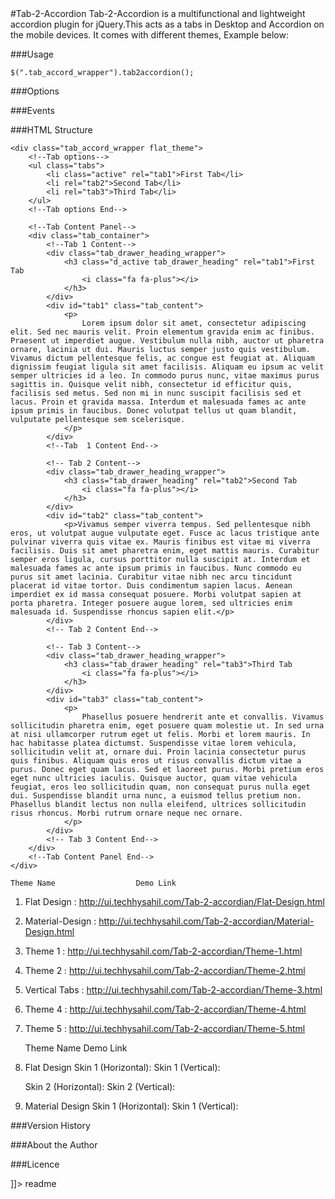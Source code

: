 <snippet>
    <content><![CDATA[

#Tab-2-Accordion
Tab-2-Accordion is a multifunctional and lightweight accordion plugin for jQuery.This acts as a tabs in Desktop and Accordion on the mobile devices. It comes with different themes, Example below:

###Usage

```$(".tab_accord_wrapper").tab2accordion();```

###Options

###Events

###HTML Structure

```
<div class="tab_accord_wrapper flat_theme">
    <!--Tab options-->
    <ul class="tabs">
        <li class="active" rel="tab1">First Tab</li>
        <li rel="tab2">Second Tab</li>
        <li rel="tab3">Third Tab</li>
    </ul>
    <!--Tab options End-->

    <!--Tab Content Panel-->
    <div class="tab_container">
        <!--Tab 1 Content-->
        <div class="tab_drawer_heading_wrapper">
            <h3 class="d_active tab_drawer_heading" rel="tab1">First Tab
                <i class="fa fa-plus"></i>
            </h3>
        </div>
        <div id="tab1" class="tab_content">
            <p>
                Lorem ipsum dolor sit amet, consectetur adipiscing elit. Sed nec mauris velit. Proin elementum gravida enim ac finibus. Praesent ut imperdiet augue. Vestibulum nulla nibh, auctor ut pharetra ornare, lacinia ut dui. Mauris luctus semper justo quis vestibulum. Vivamus dictum pellentesque felis, ac congue est feugiat at. Aliquam dignissim feugiat ligula sit amet facilisis. Aliquam eu ipsum ac velit semper ultricies id a leo. In commodo purus nunc, vitae maximus purus sagittis in. Quisque velit nibh, consectetur id efficitur quis, facilisis sed metus. Sed non mi in nunc suscipit facilisis sed et lacus. Proin et gravida massa. Interdum et malesuada fames ac ante ipsum primis in faucibus. Donec volutpat tellus ut quam blandit, vulputate pellentesque sem scelerisque.
            </p>
        </div>
        <!--Tab  1 Content End-->

        <!-- Tab 2 Content-->
        <div class="tab_drawer_heading_wrapper">
            <h3 class="tab_drawer_heading" rel="tab2">Second Tab
                <i class="fa fa-plus"></i>
            </h3>
        </div>
        <div id="tab2" class="tab_content">
            <p>Vivamus semper viverra tempus. Sed pellentesque nibh eros, ut volutpat augue vulputate eget. Fusce ac lacus tristique ante pulvinar viverra quis vitae ex. Mauris finibus est vitae mi viverra facilisis. Duis sit amet pharetra enim, eget mattis mauris. Curabitur semper eros ligula, cursus porttitor nulla suscipit at. Interdum et malesuada fames ac ante ipsum primis in faucibus. Nunc commodo eu purus sit amet lacinia. Curabitur vitae nibh nec arcu tincidunt placerat id vitae tortor. Duis condimentum sapien lacus. Aenean imperdiet ex id massa consequat posuere. Morbi volutpat sapien at porta pharetra. Integer posuere augue lorem, sed ultricies enim malesuada id. Suspendisse rhoncus sapien elit.</p>
        </div>
        <!-- Tab 2 Content End-->

        <!-- Tab 3 Content-->
        <div class="tab_drawer_heading_wrapper">
            <h3 class="tab_drawer_heading" rel="tab3">Third Tab
                <i class="fa fa-plus"></i>
            </h3>
        </div>
        <div id="tab3" class="tab_content">
            <p>
                Phasellus posuere hendrerit ante et convallis. Vivamus sollicitudin pharetra enim, eget posuere quam molestie ut. In sed urna at nisi ullamcorper rutrum eget ut felis. Morbi et lorem mauris. In hac habitasse platea dictumst. Suspendisse vitae lorem vehicula, sollicitudin velit at, ornare dui. Proin lacinia consectetur purus quis finibus. Aliquam quis eros ut risus convallis dictum vitae a purus. Donec eget quam lacus. Sed et laoreet purus. Morbi pretium eros eget nunc ultricies iaculis. Quisque auctor, quam vitae vehicula feugiat, eros leo sollicitudin quam, non consequat purus nulla eget dui. Suspendisse blandit urna nunc, a euismod tellus pretium non. Phasellus blandit lectus non nulla eleifend, ultrices sollicitudin risus rhoncus. Morbi rutrum ornare neque nec ornare.
            </p>
        </div>
        <!-- Tab 3 Content End-->
    </div>
    <!--Tab Content Panel End-->
</div>
```

    Theme Name                  Demo Link
1. Flat Design : http://ui.techhysahil.com/Tab-2-accordian/Flat-Design.html
2. Material-Design : http://ui.techhysahil.com/Tab-2-accordian/Material-Design.html
3. Theme 1 : http://ui.techhysahil.com/Tab-2-accordian/Theme-1.html
4. Theme 2 : http://ui.techhysahil.com/Tab-2-accordian/Theme-2.html
5. Vertical Tabs : http://ui.techhysahil.com/Tab-2-accordian/Theme-3.html
6. Theme 4 : http://ui.techhysahil.com/Tab-2-accordian/Theme-4.html
7. Theme 5 : http://ui.techhysahil.com/Tab-2-accordian/Theme-5.html

    Theme Name                  Demo Link
1. Flat Design
    Skin 1 (Horizontal):
    Skin 1 (Vertical):

    Skin 2 (Horizontal):
    Skin 2 (Vertical):

1. Material Design
    Skin 1 (Horizontal):
    Skin 1 (Vertical):

###Version History

###About the Author

###Licence

]]></content>
  <tabTrigger>readme</tabTrigger>

<snippet>
